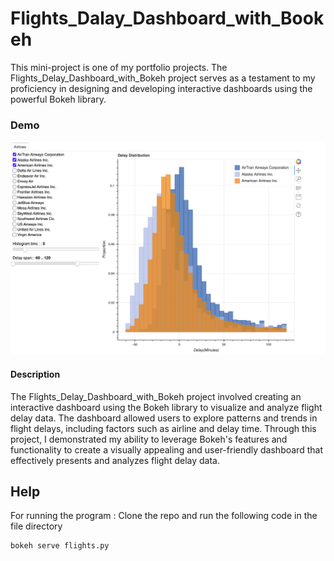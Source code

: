 # Flights_Dalay_Dashboard_with_Bookeh


This mini-project is one of my portfolio projects. The Flights_Delay_Dashboard_with_Bokeh project serves as a testament to my proficiency in designing and developing interactive dashboards using the powerful Bokeh library.

### Demo 
![sample](https://github.com/Amiir-zar/Flights_Dalay_Dashboard_with_Bookeh/blob/main/Example_output.png)

#### Description
The Flights_Delay_Dashboard_with_Bokeh project involved creating an interactive dashboard using the Bokeh library to visualize and analyze flight delay data. The dashboard allowed users to explore patterns and trends in flight delays, including factors such as airline and delay time. Through this project, I demonstrated my ability to leverage Bokeh's features and functionality to create a visually appealing and user-friendly dashboard that effectively presents and analyzes flight delay data.


## Help
For running the program : Clone the repo and run the following code in the file directory
```
bokeh serve flights.py
```
